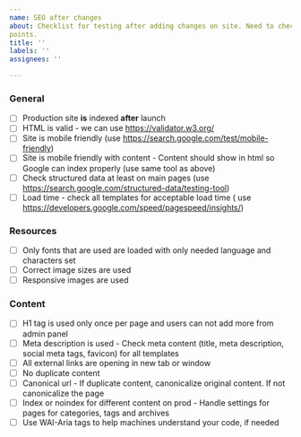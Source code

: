 ```yaml
---
name: SEO after changes
about: Checklist for testing after adding changes on site. Need to check only points that were changed and related
points.
title: ''
labels: ''
assignees: ''

---
```


### General

- [ ] Production site **is** indexed **after** launch
- [ ] HTML is valid - we can use https://validator.w3.org/
- [ ] Site is mobile friendly (use https://search.google.com/test/mobile-friendly)
- [ ] Site is mobile friendly with content - Content should show in html so Google can index properly (use same tool as
	above)
- [ ] Check structured data at least on main pages (use https://search.google.com/structured-data/testing-tool)
- [ ] Load time - check all templates for acceptable load time (
	use https://developers.google.com/speed/pagespeed/insights/)

### Resources

- [ ] Only fonts that are used are loaded with only needed language and characters set
- [ ] Correct image sizes are used
- [ ] Responsive images are used

### Content

- [ ] H1 tag is used only once per page and users can not add more from admin panel
- [ ] Meta description is used - Check meta content (title, meta description, social meta tags, favicon) for all
	templates
- [ ] All external links are opening in new tab or window
- [ ] No duplicate content
- [ ] Canonical url - If duplicate content, canonicalize original content. If not canonicalize the page
- [ ] Index or noindex for different content on prod - Handle settings for pages for categories, tags and archives
- [ ] Use WAI-Aria tags to help machines understand your code, if needed

